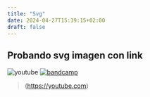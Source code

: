 ```yaml
---
title: "Svg"
date: 2024-04-27T15:39:15+02:00
draft: false
---
```

## Probando svg imagen con link
![youtube](../links/svg/youtube.png)
[![bandcamp](../links/svg/bandcamp.png)](https://bandcamp.com)
> (https://youtube.com)
